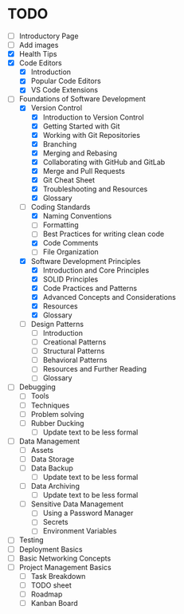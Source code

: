 # TODO

- [ ] Introductory Page
- [ ] Add images
- [x] Health Tips
- [x] Code Editors
  - [x] Introduction
  - [x] Popular Code Editors
  - [x] VS Code Extensions
- [ ] Foundations of Software Development
  - [x] Version Control
    - [x] Introduction to Version Control
    - [x] Getting Started with Git
    - [x] Working with Git Repositories
    - [x] Branching
    - [x] Merging and Rebasing
    - [x] Collaborating with GitHub and GitLab
    - [x] Merge and Pull Requests
    - [x] Git Cheat Sheet
    - [x] Troubleshooting and Resources
    - [x] Glossary
  - [ ] Coding Standards
    - [x] Naming Conventions
    - [ ] Formatting
    - [ ] Best Practices for writing clean code
    - [x] Code Comments
    - [ ] File Organization
  - [x] Software Development Principles
    - [x] Introduction and Core Principles
    - [x] SOLID Principles
    - [x] Code Practices and Patterns
    - [x] Advanced Concepts and Considerations
    - [x] Resources
    - [x] Glossary
  - [ ] Design Patterns
    - [ ] Introduction
    - [ ] Creational Patterns
    - [ ] Structural Patterns
    - [ ] Behavioral Patterns
    - [ ] Resources and Further Reading
    - [ ] Glossary
- [ ] Debugging
  - [ ] Tools
  - [ ] Techniques
  - [ ] Problem solving
  - [ ] Rubber Ducking
    - [ ] Update text to be less formal
- [ ] Data Management
  - [ ] Assets
  - [ ] Data Storage
  - [ ] Data Backup
    - [ ] Update text to be less formal
  - [ ] Data Archiving
    - [ ] Update text to be less formal
  - [ ] Sensitive Data Management
    - [ ] Using a Password Manager
    - [ ] Secrets
    - [ ] Environment Variables
- [ ] Testing
- [ ] Deployment Basics
- [ ] Basic Networking Concepts
- [ ] Project Management Basics
  - [ ] Task Breakdown
  - [ ] TODO sheet
  - [ ] Roadmap
  - [ ] Kanban Board
